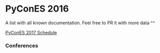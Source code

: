 # PyConES 2016

A list with all known documentation. Feel free to PR it with more data ^^

[PyConES 2017 Schedule](http://2017.es.pycon.org/es/schedule/)

### Conferences


